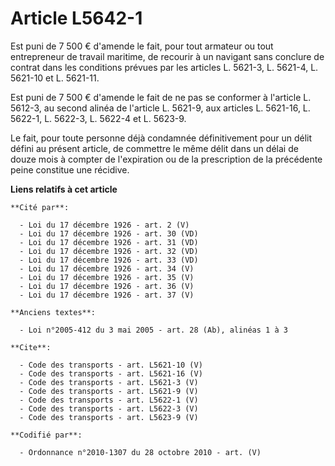 # Article L5642-1

Est puni de 7 500 € d'amende le fait, pour tout armateur ou tout entrepreneur de travail maritime, de recourir à un navigant
sans conclure de contrat dans les conditions prévues par les articles L. 5621-3, L. 5621-4, L. 5621-10 et L. 5621-11. 

Est puni de 7 500 € d'amende le fait de ne pas se conformer à l'article L. 5612-3, au second alinéa de l'article L. 5621-9,
aux articles L. 5621-16, 
L. 5622-1, 
L. 5622-3, L. 5622-4 et L. 5623-9. 

Le fait, pour toute personne déjà condamnée définitivement pour un délit défini au présent article, de commettre le même
délit dans un délai de douze mois à compter de l'expiration ou de la prescription de la précédente peine constitue une
récidive.

**Liens relatifs à cet article**

	**Cité par**:

	  - Loi du 17 décembre 1926 - art. 2 (V)
	  - Loi du 17 décembre 1926 - art. 30 (VD)
	  - Loi du 17 décembre 1926 - art. 31 (VD)
	  - Loi du 17 décembre 1926 - art. 32 (VD)
	  - Loi du 17 décembre 1926 - art. 33 (VD)
	  - Loi du 17 décembre 1926 - art. 34 (V)
	  - Loi du 17 décembre 1926 - art. 35 (V)
	  - Loi du 17 décembre 1926 - art. 36 (V)
	  - Loi du 17 décembre 1926 - art. 37 (V)

	**Anciens textes**:

	  - Loi n°2005-412 du 3 mai 2005 - art. 28 (Ab), alinéas 1 à 3

	**Cite**:

	  - Code des transports - art. L5621-10 (V)
	  - Code des transports - art. L5621-16 (V)
	  - Code des transports - art. L5621-3 (V)
	  - Code des transports - art. L5621-9 (V)
	  - Code des transports - art. L5622-1 (V)
	  - Code des transports - art. L5622-3 (V)
	  - Code des transports - art. L5623-9 (V)

	**Codifié par**:

	  - Ordonnance n°2010-1307 du 28 octobre 2010 - art. (V)
